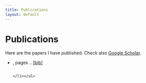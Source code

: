 ```yaml
---
title: Publications
layout: default
---
```


# Publications

Here are the papers I have published. Check also [Google Scholar](https://scholar.google.com/citations?user=OHKfbi4AAAAJ).



<script type="text/javascript" src="https://cdn.jsdelivr.net/gh/pcooksey/bibtex-js/src/bibtex_js.js"></script>
<script src="https://ajax.googleapis.com/ajax/libs/jquery/3.4.1/jquery.min.js"></script>
<script src="https://maxcdn.bootstrapcdn.com/bootstrap/3.3.5/js/bootstrap.min.js"></script>
<link rel="stylesheet" href="https://maxcdn.bootstrapcdn.com/bootstrap/3.3.5/css/bootstrap.min.css">


<link href="http://fonts.googleapis.com/css?family=Noto Sans:400,700,400italic,700italic" rel="stylesheet" type="text/css" />
<link href="/assets/css/bootstrap.min.css" rel="stylesheet">
<link href="/assets/css/basestyle.css" rel="stylesheet">
<link href="/assets/css/pygments.css" rel="stylesheet">



<bibtex src="{{ site.baseurl }}/files/references.bib" ></bibtex>


<div id="bibtex_display" class="container">
  <div class="bibtex_template">
    <ul> <li>
      <b><span class="title" /> </b>
      <div class="if author"><span class="author"></span></div>
      <div>
        <span class="if journal"><em><span class="journal"></span></em></span>
        <span class="if booktitle"><em><span class="booktitle"></span></em></span>
        <span class="if year"><span class="year"></span></span>
        <span class="if pages">, pages <span class="pages">.</span>.</span>
        <span class="if address"><span class="address"></span></span>
        <a class="bibtexVar" role="button" data-toggle="collapse" href="#bib+BIBTEXKEY+" aria-expanded="false" aria-controls="bib+BIBTEXKEY+" extra="BIBTEXKEY" bibtexjs-css-escape>
      [bib]
    </a>
      </div>
      <div class="bibtexVar collapse" id="bib+BIBTEXKEY+" extra="BIBTEXKEY">
      <div><pre><span class="bibtexraw"></span></pre></div>
    </div>
      
    </li></ul>
  </div>

</div>


